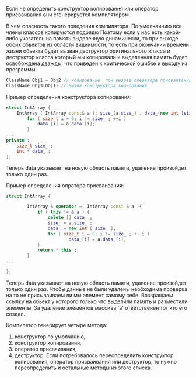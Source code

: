 Если не определить конструктор копирования или оператор присваивания они сгенерируется компилятором. 

В чем опасность такого поведения компилятора: По умолчаинию все члены классов копируются подрядю Поэтому если у нас есть какой-либо указатель на память выделенную динамически, то при выходе обоих обьектов из области видиимости, то есть при окончании времени жизни обьекта будет вызван деструктор оригинального класса и деструктор класса который мы копировали и выделенная память будет освобождена дважды, что приведеи к критической ошибке и выходу из программы. 


```c++
ClassName Obj1 = Obj2 // копирование  при вызове оператора присваивания
ClassName Obj3(Obj1) // Вызов конструктора копирования
```
Пример определения конструктора копирования:

```C++
struct IntArray {
	IntArray ( IntArray const& a ): size_(a.size_) , data_(new int [size_]){
		for ( size_t i = 0; i != size_ ; ++i )
			data_[i] = a.data_[i];
		}
...
private :
	size_t size_ ;
	int * data_ ;
};

```
Теперь data указывает на новую область памяти, удаление произойдет только один раз.

Пример определения опратора присваивания:

```c++
struct IntArray {

		IntArray & operator =( IntArray const & a ){
			if ( this != & a ) {
				delete [] data_ ;
				size_ = a.size_ ;
				data_ = new int [ size_ ];
				for ( size_t i = 0; i != size_ ; ++ i )
						data_[i] = a.data_[i];
			}
			return * this ;
	    }
...

};

``` 
Теперь data указывает на новую область памяти, удаление произойдет только один раз.
Чтобы данные не были удалены необходима проверка на то не присываиваем ли мы элемент самому себе. Возвращаем ссылку на обьект у которого только что выделили память и разместили элементы. За удаление элементов массива 'а' ответственен тот кто его создал.  


Компилятор генерирует четыре метода:
1. конструктор по умолчанию,
2. конструктор копирования,
3. оператор присваивания,
4. деструктор.
Если потребовалось переопределить конструктор копирования,
оператор присваивания или деструктор, то нужно
переопределить и остальные методы из этого списка.